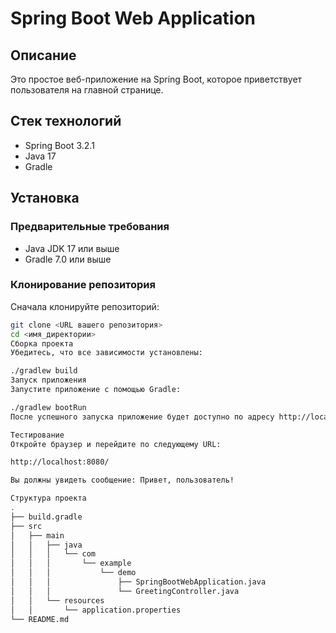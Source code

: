 # Spring Boot Web Application

## Описание
Это простое веб-приложение на Spring Boot, которое приветствует пользователя на главной странице.

## Стек технологий
- Spring Boot 3.2.1
- Java 17
- Gradle

## Установка

### Предварительные требования
- Java JDK 17 или выше
- Gradle 7.0 или выше

### Клонирование репозитория
Сначала клонируйте репозиторий:

```bash
git clone <URL вашего репозитория>
cd <имя_директории>
Сборка проекта
Убедитесь, что все зависимости установлены:

./gradlew build
Запуск приложения
Запустите приложение с помощью Gradle:

./gradlew bootRun
После успешного запуска приложение будет доступно по адресу http://localhost:8080/.

Тестирование
Откройте браузер и перейдите по следующему URL:

http://localhost:8080/

Вы должны увидеть сообщение: Привет, пользователь!

Структура проекта
.
├── build.gradle
├── src
│   ├── main
│   │   ├── java
│   │   │   └── com
│   │   │       └── example
│   │   │           └── demo
│   │   │               ├── SpringBootWebApplication.java
│   │   │               └── GreetingController.java
│   │   └── resources
│   │       └── application.properties
└── README.md
